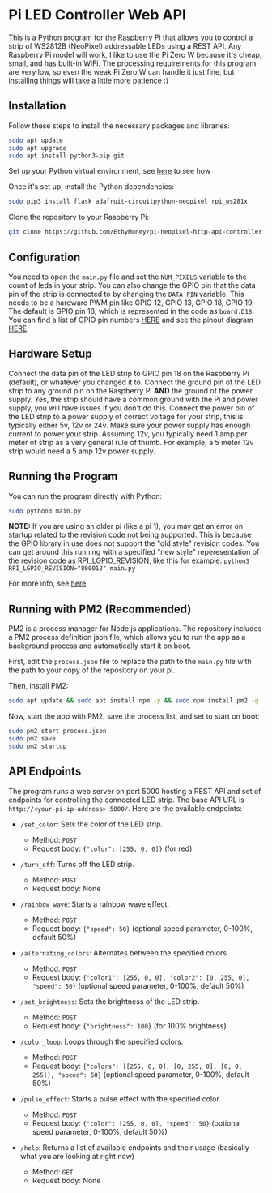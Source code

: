 # Pi LED Controller Web API

This is a Python program for the Raspberry Pi that allows you to control a strip of WS2812B (NeoPixel) addressable LEDs using a REST API. Any Raspberry Pi model will work, I like to use the Pi Zero W because it's cheap, small, and has built-in WiFi. The processing requirements for this program are very low, so even the weak Pi Zero W can handle it just fine, but installing things will take a little more patience :)

## Installation

Follow these steps to install the necessary packages and libraries:

```bash
sudo apt update
sudo apt upgrade
sudo apt install python3-pip git
```

Set up your Python virtual environment, see [here](https://learn.adafruit.com/circuitpython-on-raspberrypi-linux/installing-circuitpython-on-raspberry-pi#setup-virtual-environment-3157129) to see how

Once it's set up, install the Python dependencies:

```bash
sudo pip3 install flask adafruit-circuitpython-neopixel rpi_ws281x
```

Clone the repository to your Raspberry Pi:

```bash
git clone https://github.com/EthyMoney/pi-neopixel-http-api-controller.git
```

## Configuration

You need to open the `main.py` file and set the `NUM_PIXELS` variable to the count of leds in your strip. You can also change the GPIO pin that the data pin of the strip is connected to by changing the `DATA_PIN` variable. This needs to be a hardware PWM pin like GPIO 12, GPIO 13, GPIO 18, GPIO 19. The default is GPIO pin 18, which is represented in the code as `board.D18`. You can find a list of GPIO pin numbers [HERE](https://www.raspberrypi.com/documentation/computers/raspberry-pi.html#gpio-pins) and see the pinout diagram [HERE](https://www.raspberrypi.com/documentation/computers/raspberry-pi.html#gpio).

## Hardware Setup

Connect the data pin of the LED strip to GPIO pin 18 on the Raspberry Pi (default), or whatever you changed it to. Connect the ground pin of the LED strip to any ground pin on the Raspberry Pi **AND** the ground of the power supply. Yes, the strip should have a common ground with the Pi and power supply, you will have issues if you don't do this. Connect the power pin of the LED strip to a power supply of correct voltage for your strip, this is typically either 5v, 12v or 24v. Make sure your power supply has enough current to power your strip. Assuming 12v, you typically need 1 amp per meter of strip as a very general rule of thumb. For example, a 5 meter 12v strip would need a 5 amp 12v power supply.

## Running the Program

You can run the program directly with Python:
  
```bash
sudo python3 main.py
```

**NOTE:** If you are using an older pi (like a pi 1), you may get an error on startup related to the revision code not being supported. This is because the GPIO library in use does not support the "old style" revision codes. You can get around this running with a specified "new style" reperesentation of the revision code as RPI_LGPIO_REVISION, like this for example: `python3 RPI_LGPIO_REVISION="800012" main.py`

For more info, see [here](https://rpi-lgpio.readthedocs.io/en/latest/differences.html#pi-revision)

## Running with PM2 (Recommended)

PM2 is a process manager for Node.js applications. The repository includes a PM2 process definition json file, which allows you to run the app as a background process and automatically start it on boot.

First, edit the `process.json` file to replace the path to the `main.py` file with the path to your copy of the repository on your pi.

Then, install PM2:

```bash
sudo apt update && sudo apt install npm -y && sudo npm install pm2 -g
```

Now, start the app with PM2, save the process list, and set to start on boot:

```bash
sudo pm2 start process.json
sudo pm2 save
sudo pm2 startup
```

## API Endpoints

The program runs a web server on port 5000 hosting a REST API and set of endpoints for controlling the connected LED strip. The base API URL is `http://<your-pi-ip-address>:5000/`. Here are the available endpoints:

- `/set_color`: Sets the color of the LED strip.
  - Method: `POST`
  - Request body: `{"color": [255, 0, 0]}` (for red)

- `/turn_off`: Turns off the LED strip.
  - Method: `POST`
  - Request body: None

- `/rainbow_wave`: Starts a rainbow wave effect.
  - Method: `POST`
  - Request body: `{"speed": 50}` (optional speed parameter, 0-100%, default 50%)

- `/alternating_colors`: Alternates between the specified colors.
  - Method: `POST`
  - Request body: `{"color1": [255, 0, 0], "color2": [0, 255, 0], "speed": 50}` (optional speed parameter, 0-100%, default 50%)

- `/set_brightness`: Sets the brightness of the LED strip.
  - Method: `POST`
  - Request body: `{"brightness": 100}` (for 100% brightness)

- `/color_loop`: Loops through the specified colors.
  - Method: `POST`
  - Request body: `{"colors": [[255, 0, 0], [0, 255, 0], [0, 0, 255]], "speed": 50}` (optional speed parameter, 0-100%, default 50%)

- `/pulse_effect`: Starts a pulse effect with the specified color.
  - Method: `POST`
  - Request body: `{"color": [255, 0, 0], "speed": 50}` (optional speed parameter, 0-100%, default 50%)

- `/help`: Returns a list of available endpoints and their usage (basically what you are looking at right now)
  - Method: `GET`
  - Request body: None
